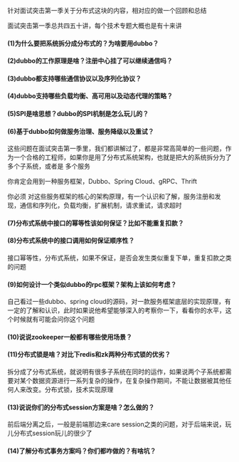 针对面试突击第一季关于分布式这块的内容，相对应的做一个回顾和总结

面试突击第一季总共四五十讲，每个技术专题大概也是有十来讲

#### (1)为什么要把系统拆分成分布式的？为啥要用dubbo？
#### (2)dubbo的工作原理是啥？注册中心挂了可以继续通信吗？
#### (3)dubbo都支持哪些通信协议以及序列化协议？
#### (4)dubbo支持哪些负载均衡、高可用以及动态代理的策略？
#### (5)SPI是啥思想？dubbo的SPI机制是怎么玩儿的？
#### (6)基于dubbo如何做服务治理、服务降级以及重试？

这些问题在面试突击第一季里，我们都讲解过了，都是非常高简单的一些问题，作为一个合格的工程师，如果你是用了分布式系统架构，也就是把大的系统拆分为了多个子系统，或者是 多个服务

你肯定会用到一种服务框架，Dubbo、Spring Cloud、gRPC、Thrift

你必须 对这些服务框架的核心的架构原理，有一个认识和了解，服务注册和发现，通信和序列化，负载均衡，扩展机制，请求重试，请求超时

#### (7)分布式系统中接口的幂等性该如何保证？比如不能重复扣款？
#### (8)分布式系统中的接口调用如何保证顺序性？

接口幂等性，分布式系统，如果不保证，是否会发生类似重复下单，重复扣款之类的问题

#### (9)如何设计一个类似dubbo的rpc框架？架构上该如何考虑？

自己看过一些dubbo、spring cloud的源码，对一款服务框架底层的实现原理，有一定的了解和认识，此时如果说他希望能够深入的考察你一下，看看你的水平，这个时候就有可能会问你这个问题

#### (10)说说zookeeper一般都有哪些使用场景？
#### (11)分布式锁是啥？对比下redis和zk两种分布式锁的优劣？

拆分成了分布式系统，就说明有很多子系统在同时的运作，如果说两个子系统都需要对某个数据资源进行一系列复杂的操作，在复杂操作期间，不能让数据被其他任何人来改变。分布式锁，技术实现原理

#### (13)说说你们的分布式session方案是啥？怎么做的？

前后端分离之后，一般是前端那边来care session之类的问题，对于后端来说，玩儿分布式session玩儿的很少了

#### (14)了解分布式事务方案吗？你们都咋做的？有啥坑？






